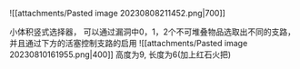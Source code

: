 

![[attachments/Pasted image 20230808211452.png|700]]

小体积竖式选择器， 可以通过漏洞中0，1，2个不可堆叠物品选取出不同的支路，并且通过下方的活塞控制支路的启用
![[attachments/Pasted image 20230810161955.png|400]]
高度为9, 长度为6(加上红石火把)
